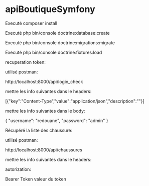 # apiBoutiqueSymfony

<p>Executé composer install</p>
<p>Executé php bin/console doctrine:database:create</p>
<p>Executé php bin/console doctrine:migrations:migrate</p>
<p>Executé php bin/console doctrine:fixtures:load</p>

<p>recuperation token:</p>
<p>utilisé postman:</p>
<p>http://localhost:8000/api/login_check</p>
<p>mettre les info suivantes dans le headers:</p>
<p>[{"key":"Content-Type","value":"application/json","description":""}]</p>
<p>mettre les info suivantes dans le body:</p>
{
"username": "redouane",
"password": "admin"
}

<p>Récupéré la liste des chaussure:</p>
<p>utilisé postman:</p>
<p>http://localhost:8000/api/chaussures</p>
<p>mettre les info suivantes dans le headers:</p>
<p>autorization:</p>

<p>Bearer Token valeur du token</p>



